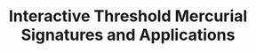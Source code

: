 ---
layout: post
year: 2024
title: "Interactive Threshold Mercurial Signatures and Applications"
authors: Masayuki Abe, Masaya Nanri, Octavio Perez Kempner, Mehdi Tibouchi
venue: "30th Annual International Conference on the Theory and Application of Cryptology and Information Security - ASIACRYPT 2024"
pdf: https://eprint.iacr.org/2024/625.pdf
web: https://eprint.iacr.org/2024/625
bib: 
github: 
talk: 
pub: 
---